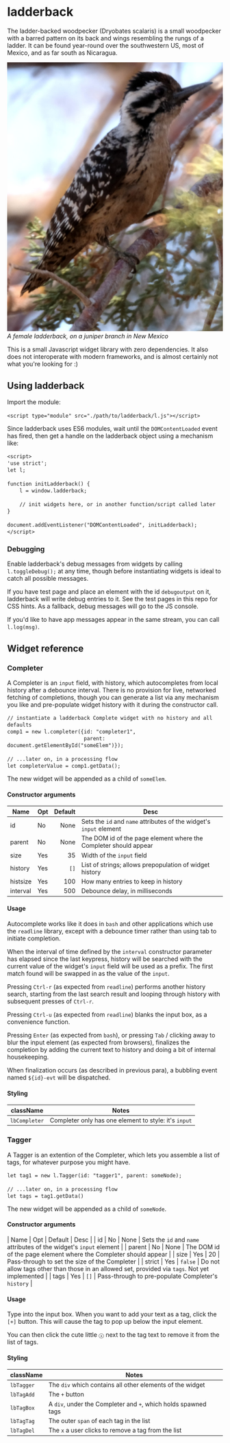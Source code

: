 # ladderback
The ladder-backed woodpecker (Dryobates scalaris) is a small
woodpecker with a barred pattern on its back and wings resembling the
rungs of a ladder. It can be found year-round over the southwestern
US, most of Mexico, and as far south as Nicaragua.

[![Image of a ladderback woodpecker, perched on a juniper twig](ladderback.jpg)](ladderback.jpg)  
_A female ladderback, on a juniper branch in New Mexico_

This is a small Javascript widget library with zero dependencies. It
also does not interoperate with modern frameworks, and is almost
certainly not what you're looking for :)

## Using ladderback

Import the module:

`<script type="module" src="./path/to/ladderback/l.js"></script>`

Since ladderback uses ES6 modules, wait until the `DOMContentLoaded`
event has fired, then get a handle on the ladderback object using a
mechanism like:

```
<script>
'use strict';
let l;

function initLadderback() {
    l = window.ladderback;

    // init widgets here, or in another function/script called later
}

document.addEventListener("DOMContentLoaded", initLadderback);
</script>
```


### Debugging

Enable ladderback's debug messages from widgets by calling
`l.toggleDebug();` at any time, though before instantiating widgets is
ideal to catch all possible messages.

If you have test page and place an element with the id `debugoutput`
on it, ladderback will write debug entries to it. See the test pages
in this repo for CSS hints. As a fallback, debug messages will go to
the JS console.

If you'd like to have app messages appear in the same stream, you can
call `l.log(msg)`.


## Widget reference

### Completer

A Completer is an `input` field, with history, which autocompletes
from local history after a debounce interval. There is no provision
for live, networked fetching of completions, though you can generate a
list via any mechanism you like and pre-populate widget history with
it during the constructor call.

```
// instantiate a ladderback Complete widget with no history and all defaults
comp1 = new l.completer({id: "completer1",
                         parent: document.getElementById("someElem")});

// ...later on, in a processing flow
let completerValue = comp1.getData();
```

The new widget will be appended as a child of `someElem`.

#### Constructor arguments

| Name     | Opt | Default | Desc                                                                    |
|----------|-----|--------:|-------------------------------------------------------------------------|
| id       | No  | None    | Sets the `id` and `name` attributes of the widget's `input` element     |
| parent   | No  | None    | The DOM id of the page element where the Completer should appear        |
| size     | Yes | 35      | Width of the `input` field                                              |
| history  | Yes | `[]`    | List of strings; allows prepopulation of widget history                 |
| histsize | Yes | 100     | How many entries to keep in history                                     |
| interval | Yes | 500     | Debounce delay, in milliseconds                                         |

#### Usage

Autocomplete works like it does in `bash` and other applications which
use the `readline` library, except with a debounce timer rather than
using tab to initiate completion.

When the interval of time defined by the `interval` constructor
parameter has elapsed since the last keypress, history will be
searched with the current value of the widget's `input` field will be
used as a prefix. The first match found will be swapped in as the
value of the `input`.

Pressing `Ctrl-r` (as expected from `readline`) performs another
history search, starting from the last search result and looping
through history with subsequent presses of `Ctrl-r`.

Pressing `Ctrl-u` (as expected from `readline`) blanks the input box,
as a convenience function.

Pressing `Enter` (as expected from `bash`), or pressing `Tab` / clicking
away to blur the input element (as expected from browsers), finalizes the
completion by adding the current text to history and doing a bit of
internal housekeeping.

When finalization occurs (as described in previous para), a bubbling
event named `${id}-evt` will be dispatched.

#### Styling

| className     | Notes                                                 |
|---------------|-------------------------------------------------------|
| `lbCompleter` | Completer only has one element to style: it's `input` |



### Tagger

A Tagger is an extention of the Completer, which lets you assemble a
list of tags, for whatever purpose you might have.

```
let tag1 = new l.Tagger(id: "tagger1", parent: someNode);

// ...later on, in a processing flow
let tags = tag1.getData()
```

The new widget will be appended as a child of `someNode`.

#### Constructor arguments

| Name   | Opt | Default | Desc |
| id     | No  | None    | Sets the `id` and `name` attributes of the widget's `input` element     |
| parent | No  | None    | The DOM id of the page element where the Completer should appear        |
| size   | Yes | 20      | Pass-through to set the size of the Completer |
| strict | Yes | `false` | Do not allow tags other than those in an allowed set, provided via `tags`. Not yet implemented |
| tags   | Yes | `[]`    | Pass-through to pre-populate Completer's `history` |

#### Usage

Type into the input box. When you want to add your text as a tag,
click the `[+]` button. This will cause the tag to pop up below the
input element.

You can then click the cute little `ⓧ` next to the tag text to remove
it from the list of tags.

#### Styling

| className   |  Notes |
|-------------|--------------------------------------------------------------------|
| `lbTagger`  | The `div` which contains all other elements of the widget          |
| `lbTagAdd`  | The `+` button                                                     |
| `lbTagBox`  | A `div`, under the Completer and `+`, which holds spawned tags     |
| `lbTagTag`  | The outer `span` of each tag in the list                           |
| `lbTagDel`  | The `x` a user clicks to remove a tag from the list                |
